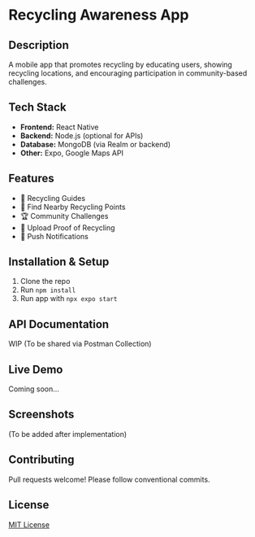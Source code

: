 
# Recycling Awareness App

## Description
A mobile app that promotes recycling by educating users, showing recycling locations, and encouraging participation in community-based challenges.

## Tech Stack
- **Frontend:** React Native
- **Backend:** Node.js (optional for APIs)
- **Database:** MongoDB (via Realm or backend)
- **Other:** Expo, Google Maps API

## Features
- 📘 Recycling Guides
- 📍 Find Nearby Recycling Points
- 🏆 Community Challenges
- 📸 Upload Proof of Recycling
- 🔔 Push Notifications

## Installation & Setup
1. Clone the repo  
2. Run `npm install`  
3. Run app with `npx expo start`  

## API Documentation
WIP (To be shared via Postman Collection)

## Live Demo
Coming soon…

## Screenshots
(To be added after implementation)

## Contributing
Pull requests welcome! Please follow conventional commits.

## License
[MIT License](LICENSE)
